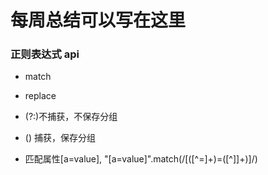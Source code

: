 # 每周总结可以写在这里

### 正则表达式 api

* match
* replace
* (?:)不捕获，不保存分组
* () 捕获，保存分组

* 匹配属性[a=value], "[a=value]".match(/\[([^=]+)=([^\]]+)\]/)
